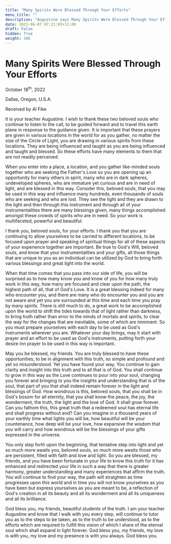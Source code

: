 ```yaml
---
title: "Many Spirits Were Blessed Through Your Efforts"
menu_title: ""
description: "Augustine says Many Spirits Were Blessed Through Your Efforts"
date: 2023-06-07 07:21:03+11:00
draft: False
hidden: True
weight: 386
---
```

# Many Spirits Were Blessed Through Your Efforts

October 18<sup>th</sup>, 2022

Dallas, Oregon, U.S.A.

Received by Al Fike   


It is your teacher Augustine. I wish to thank these two beloved souls who continue to listen to the call, to be guided forward and to travel this earth plane in response to the guidance given. It is important that these prayers are given in various locations in the world for as you gather, no matter the size of the Circle of Light, you are drawing in various spirits from these locations. They are being influenced and taught as you are being influenced and taught and blessed. So these efforts have many elements to them that are not readily perceived. 

When you enter into a place, a location, and you gather like-minded souls together who are seeking the Father's Love so you are opening up an opportunity for many others in spirit, many who are in dark spheres, undeveloped spheres, who are immature yet curious and are in need of light, and are blessed in this way. Consider this, beloved souls, that you may be used in this way and influence many hundreds, even thousands of souls who are seeking and who are lost. They see the light and they are drawn to the light and then through this instrument and through all of your instrumentalities there are many blessings given, many things accomplished amongst these crowds of spirits who are in need. So your work is multifaceted, powerful and beautiful.

I thank you, beloved souls, for your efforts. I thank you that you are continuing to allow yourselves to be carried to different locations, to be focused upon prayer and speaking of spiritual things for all of these aspects of your experience together are important. Be true to God's Will, beloved souls, and know that your instrumentalities and your gifts, all those things that are unique to you as an individual can be utilized by God to bring forth various blessings and great light into the world.

When that time comes that you pass into our side of life, you will be surprised as to how many know you and know of you for how many truly work in this way, how many are focused and clear upon the path, the highest path of all, that of God's Love. It is a great blessing indeed for many who encounter you, and there are many who do encounter you and you are not aware and yet you are surrounded at this time and each time you pray by many spirits. There is still much to do, a great work to be accomplished upon the world to shift the tides towards that of light rather than darkness, to bring truth rather than error to the minds of mortals and spirits, to clear the way for the changes that are inevitable, some of which are imminent. So you must prepare yourselves with each day to be used as God's instruments wherever you are. Whatever your day brings, may it start with prayer and an effort to be used as God's instruments, putting forth your desire inn prayer to be used in this way is important.

May you be blessed, my friends. You are truly blessed to have these opportunities, to be in alignment with this truth, so simple and profound and yet so misunderstood. Yet you have found your way. You continue to gain clarity and insight into this truth and to all that is of God. You shall continue to grow in this way as the Love continues to pour into your soul, changing you forever and bringing to you the insights and understanding that is of the soul, that part of you that shall indeed remain forever in the light and blessings of God. How wondrous is this, beloved souls, that you shall be in God's bosom for all eternity, that you shall know the peace, the joy, the wonderment, the truth, the light and the love of God. It shall grow forever. Can you fathom this, this great truth that a redeemed soul has eternal life and shall progress without end? Can you imagine in a thousand years of your earthly time what lights you will be, how beautiful will be your countenance, how deep will be your love, how expansive the wisdom that you will carry and how wondrous will be the blessings of your gifts expressed in the universe.

You only step forth upon the beginning, that tentative step into light and yet so much more awaits you, beloved souls, so much more awaits those who are persistent, filled with faith and love and light. So you are blessed, my friends, and you have been fortunate in your life to know this truth for it has enhanced and redirected your life in such a way that there is greater harmony, greater understanding and many experiences that affirm the truth. You will continue to find your way, the path will straighten as time progresses upon this world and in time you will not know yourselves as you have been but express yourselves as you are meant to be, a reflection of God's creation in all its beauty and all its wonderment and all its uniqueness and all its brilliance.

God bless you, my friends, beautiful students of the truth. I am your teacher Augustine and know that I walk with you every step, will continue to tutor you as to the steps to be taken, as to the truth to be understood, as to the efforts which are required to fulfill this vision of which I share of the eternal soul which shall expand in light forever. God bless you, my friends, my love is with you, my love and my presence is with you always. God bless you.